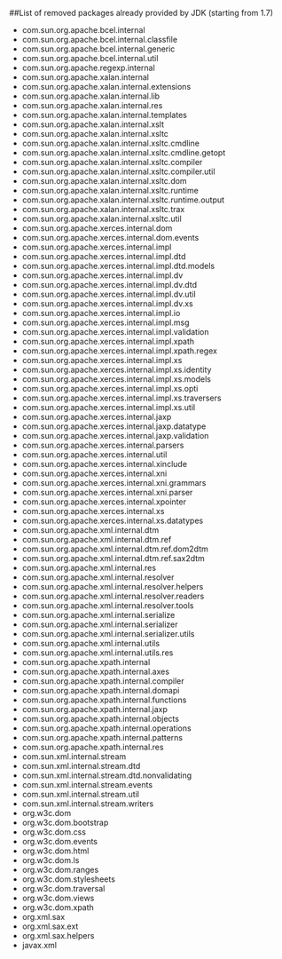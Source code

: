 ##List of removed packages already provided by JDK (starting from 1.7)

* com.sun.org.apache.bcel.internal
* com.sun.org.apache.bcel.internal.classfile
* com.sun.org.apache.bcel.internal.generic
* com.sun.org.apache.bcel.internal.util
* com.sun.org.apache.regexp.internal
* com.sun.org.apache.xalan.internal
* com.sun.org.apache.xalan.internal.extensions
* com.sun.org.apache.xalan.internal.lib
* com.sun.org.apache.xalan.internal.res
* com.sun.org.apache.xalan.internal.templates
* com.sun.org.apache.xalan.internal.xslt
* com.sun.org.apache.xalan.internal.xsltc
* com.sun.org.apache.xalan.internal.xsltc.cmdline
* com.sun.org.apache.xalan.internal.xsltc.cmdline.getopt
* com.sun.org.apache.xalan.internal.xsltc.compiler
* com.sun.org.apache.xalan.internal.xsltc.compiler.util
* com.sun.org.apache.xalan.internal.xsltc.dom
* com.sun.org.apache.xalan.internal.xsltc.runtime
* com.sun.org.apache.xalan.internal.xsltc.runtime.output
* com.sun.org.apache.xalan.internal.xsltc.trax
* com.sun.org.apache.xalan.internal.xsltc.util
* com.sun.org.apache.xerces.internal.dom
* com.sun.org.apache.xerces.internal.dom.events
* com.sun.org.apache.xerces.internal.impl
* com.sun.org.apache.xerces.internal.impl.dtd
* com.sun.org.apache.xerces.internal.impl.dtd.models
* com.sun.org.apache.xerces.internal.impl.dv
* com.sun.org.apache.xerces.internal.impl.dv.dtd
* com.sun.org.apache.xerces.internal.impl.dv.util
* com.sun.org.apache.xerces.internal.impl.dv.xs
* com.sun.org.apache.xerces.internal.impl.io
* com.sun.org.apache.xerces.internal.impl.msg
* com.sun.org.apache.xerces.internal.impl.validation
* com.sun.org.apache.xerces.internal.impl.xpath
* com.sun.org.apache.xerces.internal.impl.xpath.regex
* com.sun.org.apache.xerces.internal.impl.xs
* com.sun.org.apache.xerces.internal.impl.xs.identity
* com.sun.org.apache.xerces.internal.impl.xs.models
* com.sun.org.apache.xerces.internal.impl.xs.opti
* com.sun.org.apache.xerces.internal.impl.xs.traversers
* com.sun.org.apache.xerces.internal.impl.xs.util
* com.sun.org.apache.xerces.internal.jaxp
* com.sun.org.apache.xerces.internal.jaxp.datatype
* com.sun.org.apache.xerces.internal.jaxp.validation
* com.sun.org.apache.xerces.internal.parsers
* com.sun.org.apache.xerces.internal.util
* com.sun.org.apache.xerces.internal.xinclude
* com.sun.org.apache.xerces.internal.xni
* com.sun.org.apache.xerces.internal.xni.grammars
* com.sun.org.apache.xerces.internal.xni.parser
* com.sun.org.apache.xerces.internal.xpointer
* com.sun.org.apache.xerces.internal.xs
* com.sun.org.apache.xerces.internal.xs.datatypes
* com.sun.org.apache.xml.internal.dtm
* com.sun.org.apache.xml.internal.dtm.ref
* com.sun.org.apache.xml.internal.dtm.ref.dom2dtm
* com.sun.org.apache.xml.internal.dtm.ref.sax2dtm
* com.sun.org.apache.xml.internal.res
* com.sun.org.apache.xml.internal.resolver
* com.sun.org.apache.xml.internal.resolver.helpers
* com.sun.org.apache.xml.internal.resolver.readers
* com.sun.org.apache.xml.internal.resolver.tools
* com.sun.org.apache.xml.internal.serialize
* com.sun.org.apache.xml.internal.serializer
* com.sun.org.apache.xml.internal.serializer.utils
* com.sun.org.apache.xml.internal.utils
* com.sun.org.apache.xml.internal.utils.res
* com.sun.org.apache.xpath.internal
* com.sun.org.apache.xpath.internal.axes
* com.sun.org.apache.xpath.internal.compiler
* com.sun.org.apache.xpath.internal.domapi
* com.sun.org.apache.xpath.internal.functions
* com.sun.org.apache.xpath.internal.jaxp
* com.sun.org.apache.xpath.internal.objects
* com.sun.org.apache.xpath.internal.operations
* com.sun.org.apache.xpath.internal.patterns
* com.sun.org.apache.xpath.internal.res
* com.sun.xml.internal.stream
* com.sun.xml.internal.stream.dtd
* com.sun.xml.internal.stream.dtd.nonvalidating
* com.sun.xml.internal.stream.events
* com.sun.xml.internal.stream.util
* com.sun.xml.internal.stream.writers
* org.w3c.dom
* org.w3c.dom.bootstrap
* org.w3c.dom.css
* org.w3c.dom.events
* org.w3c.dom.html
* org.w3c.dom.ls
* org.w3c.dom.ranges
* org.w3c.dom.stylesheets
* org.w3c.dom.traversal
* org.w3c.dom.views
* org.w3c.dom.xpath
* org.xml.sax
* org.xml.sax.ext
* org.xml.sax.helpers
* javax.xml